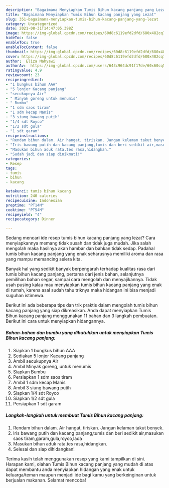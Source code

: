 ```yaml
---
description: "Bagaimana Menyiapkan Tumis Bihun kacang panjang yang Lezat"
title: "Bagaimana Menyiapkan Tumis Bihun kacang panjang yang Lezat"
slug: 351-bagaimana-menyiapkan-tumis-bihun-kacang-panjang-yang-lezat
category: Uncategorized
date: 2021-08-31T14:47:05.398Z
image: https://img-global.cpcdn.com/recipes/60d8c6119efd2dfd/680x482cq70/tumis-bihun-kacang-panjang-foto-resep-utama.jpg
hideToc: false
enableToc: true
enableTocContent: false
thumbnail: https://img-global.cpcdn.com/recipes/60d8c6119efd2dfd/680x482cq70/tumis-bihun-kacang-panjang-foto-resep-utama.jpg
cover: https://img-global.cpcdn.com/recipes/60d8c6119efd2dfd/680x482cq70/tumis-bihun-kacang-panjang-foto-resep-utama.jpg
author:  Eliza Mahyawi
authorAv:  https://img-global.cpcdn.com/users/643c964dc91f17de/60x60cq50/avatar.jpg
ratingvalue: 4.9
reviewcount: 23
recipeingredient:
- "1 bungkus bihun AAA"
- "5 lonjor Kacang panjang"
- "secukupnya Air"
- " Minyak goreng untuk menumis"
- " Bumbu"
- "1 sdm saos tiram"
- "1 sdm kecap Manis"
- "3 siung bawang putih"
- "1/4 sdt Royco"
- "1/2 sdt gula"
- "1 sdt garam"
recipeinstructions:
- "Rendam bihun dalam. Air hangat, tiriskan. Jangan kelaman takut benyek."
- "Iris bawang putih dan kacang panjang,tumis dan beri sedikit air,masukan saos tiram,garam,gula,royco,lada"
- "Masukan bihun aduk rata.tes rasa,hidangkan."
- "Sudah jadi dan siap dinikmati!"
categories:
- Resep
tags:
- tumis
- bihun
- kacang

katakunci: tumis bihun kacang 
nutrition: 240 calories
recipecuisine: Indonesian
preptime: "PT14M"
cooktime: "PT54M"
recipeyield: "4"
recipecategory: Dinner

---
```



Sedang mencari ide resep tumis bihun kacang panjang yang lezat? Cara menyiapkannya memang tidak susah dan tidak juga mudah. Jika salah mengolah maka hasilnya akan hambar dan bahkan tidak sedap. Padahal tumis bihun kacang panjang yang enak seharusnya memiliki aroma dan rasa yang mampu memancing selera kita.


Banyak hal yang sedikit banyak berpengaruh terhadap kualitas rasa dari tumis bihun kacang panjang, pertama dari jenis bahan, selanjutnya pemilihan bahan segar, sampai cara mengolah dan menyajikannya. Tidak usah pusing kalau mau menyiapkan tumis bihun kacang panjang yang enak di rumah, karena asal sudah tahu triknya maka hidangan ini bisa menjadi suguhan istimewa.




Berikut ini ada beberapa tips dan trik praktis dalam mengolah tumis bihun kacang panjang yang siap dikreasikan. Anda dapat menyiapkan Tumis Bihun kacang panjang menggunakan 11 bahan dan 3 langkah pembuatan. Berikut ini cara untuk menyiapkan hidangannya.

<!--inarticleads1-->

##### Bahan-bahan dan bumbu yang dibutuhkan untuk menyiapkan Tumis Bihun kacang panjang:

1. Siapkan 1 bungkus bihun AAA
1. Sediakan 5 lonjor Kacang panjang
1. Ambil secukupnya Air
1. Ambil  Minyak goreng, untuk menumis
1. Siapkan  Bumbu
1. Persiapkan 1 sdm saos tiram
1. Ambil 1 sdm kecap Manis
1. Ambil 3 siung bawang putih
1. Siapkan 1/4 sdt Royco
1. Siapkan 1/2 sdt gula
1. Persiapkan 1 sdt garam




<!--inarticleads2-->

##### Langkah-langkah untuk membuat Tumis Bihun kacang panjang:

1. Rendam bihun dalam. Air hangat, tiriskan. Jangan kelaman takut benyek.
1. Iris bawang putih dan kacang panjang,tumis dan beri sedikit air,masukan saos tiram,garam,gula,royco,lada
1. Masukan bihun aduk rata.tes rasa,hidangkan.
1. Selesai dan siap dihidangkan!



Terima kasih telah menggunakan resep yang kami tampilkan di sini. Harapan kami, olahan Tumis Bihun kacang panjang yang mudah di atas dapat membantu anda menyiapkan hidangan yang enak untuk keluarga/teman maupun menjadi ide bagi kamu yang berkeinginan untuk berjualan makanan. Selamat mencoba!
